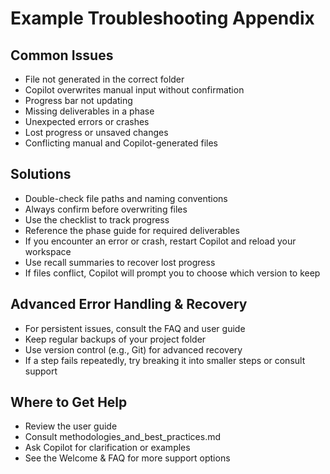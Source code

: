 # Example Troubleshooting Appendix

## Common Issues
- File not generated in the correct folder
- Copilot overwrites manual input without confirmation
- Progress bar not updating
- Missing deliverables in a phase
- Unexpected errors or crashes
- Lost progress or unsaved changes
- Conflicting manual and Copilot-generated files

## Solutions
- Double-check file paths and naming conventions
- Always confirm before overwriting files
- Use the checklist to track progress
- Reference the phase guide for required deliverables
- If you encounter an error or crash, restart Copilot and reload your workspace
- Use recall summaries to recover lost progress
- If files conflict, Copilot will prompt you to choose which version to keep

## Advanced Error Handling & Recovery
- For persistent issues, consult the FAQ and user guide
- Keep regular backups of your project folder
- Use version control (e.g., Git) for advanced recovery
- If a step fails repeatedly, try breaking it into smaller steps or consult support

## Where to Get Help
- Review the user guide
- Consult methodologies_and_best_practices.md
- Ask Copilot for clarification or examples
- See the Welcome & FAQ for more support options

